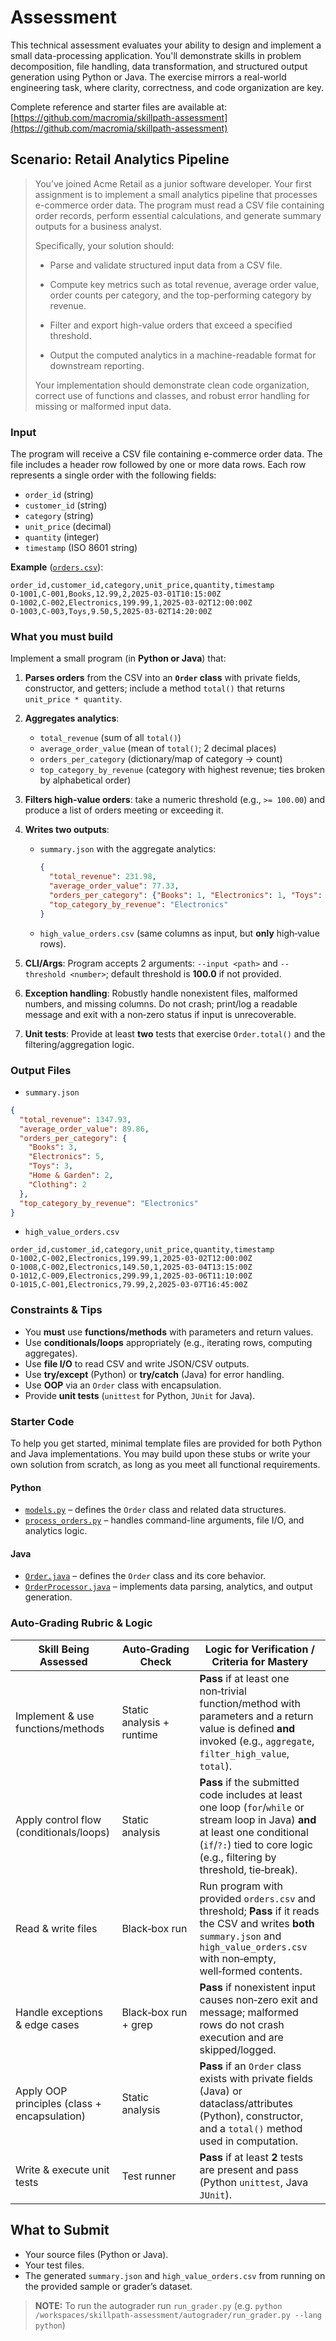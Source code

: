 # Assessment

This technical assessment evaluates your ability to design and implement a small data-processing application. You'll demonstrate skills in problem decomposition, file handling, data transformation, and structured output generation using Python or Java. The exercise mirrors a real-world engineering task, where clarity, correctness, and code organization are key.

Complete reference and starter files are available at: [https://github.com/macromia/skillpath-assessment](https://github.com/macromia/skillpath-assessment)

## Scenario: Retail Analytics Pipeline

>You’ve joined Acme Retail as a junior software developer. Your first assignment is to implement a small analytics pipeline that processes e-commerce order data. The program must read a CSV file containing order records, perform essential calculations, and generate summary outputs for a business analyst.
>
> Specifically, your solution should:
>
> * Parse and validate structured input data from a CSV file.
>
>* Compute key metrics such as total revenue, average order value, order counts per category, and the top-performing category by revenue.
>
>* Filter and export high-value orders that exceed a specified threshold.
>
>* Output the computed analytics in a machine-readable format for downstream reporting.
>
>Your implementation should demonstrate clean code organization, correct use of functions and classes, and robust error handling for missing or malformed input data.

### Input

The program will receive a CSV file containing e-commerce order data. The file includes a header row followed by one or more data rows. Each row represents a single order with the following fields:

* `order_id` (string)
* `customer_id` (string)
* `category` (string)
* `unit_price` (decimal)
* `quantity` (integer)
* `timestamp` (ISO 8601 string)

**Example** ([`orders.csv`](https://github.com/macromia/skillpath-assessment/blob/main/orders.csv)):

```
order_id,customer_id,category,unit_price,quantity,timestamp
O-1001,C-001,Books,12.99,2,2025-03-01T10:15:00Z
O-1002,C-002,Electronics,199.99,1,2025-03-02T12:00:00Z
O-1003,C-003,Toys,9.50,5,2025-03-02T14:20:00Z
```

### What you must build

Implement a small program (in **Python or Java**) that:

1. **Parses orders** from the CSV into an **`Order` class** with private fields, constructor, and getters; include a method `total()` that returns `unit_price * quantity`.
2. **Aggregates analytics**:

   * `total_revenue` (sum of all `total()`)
   * `average_order_value` (mean of `total()`; 2 decimal places)
   * `orders_per_category` (dictionary/map of category → count)
   * `top_category_by_revenue` (category with highest revenue; ties broken by alphabetical order)
3. **Filters high‑value orders**: take a numeric threshold (e.g., `>= 100.00`) and produce a list of orders meeting or exceeding it.
4. **Writes two outputs**:

   * `summary.json` with the aggregate analytics:

     ```json
     {
       "total_revenue": 231.98,
       "average_order_value": 77.33,
       "orders_per_category": {"Books": 1, "Electronics": 1, "Toys": 1},
       "top_category_by_revenue": "Electronics"
     }
     ```
   * `high_value_orders.csv` (same columns as input, but **only** high‑value rows).
5. **CLI/Args**: Program accepts 2 arguments: `--input <path>` and `--threshold <number>`; default threshold is **100.0** if not provided.
6. **Exception handling**: Robustly handle nonexistent files, malformed numbers, and missing columns. Do not crash; print/log a readable message and exit with a non‑zero status if input is unrecoverable.
7. **Unit tests**: Provide at least **two** tests that exercise `Order.total()` and the filtering/aggregation logic.

### Output Files

* `summary.json`

```json
{
  "total_revenue": 1347.93,
  "average_order_value": 89.86,
  "orders_per_category": {
    "Books": 3,
    "Electronics": 5,
    "Toys": 3,
    "Home & Garden": 2,
    "Clothing": 2
  },
  "top_category_by_revenue": "Electronics"
}
```

* `high_value_orders.csv`

```
order_id,customer_id,category,unit_price,quantity,timestamp
O-1002,C-002,Electronics,199.99,1,2025-03-02T12:00:00Z
O-1008,C-002,Electronics,149.50,1,2025-03-04T13:15:00Z
O-1012,C-009,Electronics,299.99,1,2025-03-06T11:10:00Z
O-1015,C-001,Electronics,79.99,2,2025-03-07T16:45:00Z
```


### Constraints & Tips

* You **must** use **functions/methods** with parameters and return values.
* Use **conditionals/loops** appropriately (e.g., iterating rows, computing aggregates).
* Use **file I/O** to read CSV and write JSON/CSV outputs.
* Use **try/except** (Python) or **try/catch** (Java) for error handling.
* Use **OOP** via an `Order` class with encapsulation.
* Provide **unit tests** (`unittest` for Python, `JUnit` for Java).


### Starter Code

To help you get started, minimal template files are provided for both Python and Java implementations. You may build upon these stubs or write your own solution from scratch, as long as you meet all functional requirements.

#### Python

* [`models.py`](https://github.com/macromia/skillpath-assessment/blob/main/starter-code/python/models.py) – defines the `Order` class and related data structures.
* [`process_orders.py`](https://github.com/macromia/skillpath-assessment/blob/main/starter-code/python/process_orders.py) – handles command-line arguments, file I/O, and analytics logic.

#### Java

* [`Order.java`](https://github.com/macromia/skillpath-assessment/blob/main/starter-code/java/Order.java) – defines the `Order` class and its core behavior.
* [`OrderProcessor.java`](https://github.com/macromia/skillpath-assessment/blob/main/starter-code/java/OrderProcessor.java) – implements data parsing, analytics, and output generation.


### Auto‑Grading Rubric & Logic

| Skill Being Assessed                         | Auto‑Grading Check        | Logic for Verification / Criteria for Mastery                                                                                                                                                               |
| -------------------------------------------- | ------------------------- | ----------------------------------------------------------------------------------------------------------------------------------------------------------------------------------------------------------- |
| Implement & use functions/methods            | Static analysis + runtime | **Pass** if at least one non‑trivial function/method with parameters and a return value is defined **and** invoked (e.g., `aggregate`, `filter_high_value`, `total`).                                       |
| Apply control flow (conditionals/loops)      | Static analysis           | **Pass** if the submitted code includes at least one loop (`for`/`while` or stream loop in Java) **and** at least one conditional (`if`/`?:`) tied to core logic (e.g., filtering by threshold, tie‑break). |
| Read & write files                           | Black‑box run             | Run program with provided `orders.csv` and threshold; **Pass** if it reads the CSV and writes **both** `summary.json` and `high_value_orders.csv` with non‑empty, well‑formed contents.                     |
| Handle exceptions & edge cases               | Black‑box run + grep      | **Pass** if nonexistent input causes non‑zero exit and message; malformed rows do not crash execution and are skipped/logged.                                                                               |
| Apply OOP principles (class + encapsulation) | Static analysis           | **Pass** if an `Order` class exists with private fields (Java) or dataclass/attributes (Python), constructor, and a `total()` method used in computation.                                                   |
| Write & execute unit tests                   | Test runner               | **Pass** if at least **2** tests are present and pass (Python `unittest`, Java `JUnit`).                                                                                                                    |
## What to Submit

* Your source files (Python or Java).
* Your test files.
* The generated `summary.json` and `high_value_orders.csv` from running on the provided sample or grader’s dataset.

> **NOTE:** To run the autograder run `run_grader.py` (e.g. `python /workspaces/skillpath-assessment/autograder/run_grader.py --lang python`)


